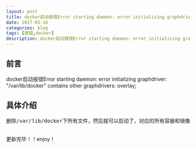 ```yaml
---
layout: post
title: docker启动报错Error starting daemon: error initializing graphdriver: \"/var/lib/docker\" contains other graphdrivers: overlay;
date: 2017-05-16
categories: blog
tags: [报错,docker]
description: docker启动报错Error starting daemon: error initializing graphdriver: \"/var/lib/docker\" contains other graphdrivers: overlay;
---
```


## 前言
docker启动报错Error starting daemon: error initializing graphdriver: \"/var/lib/docker\" contains other graphdrivers: overlay;

## 具体介绍

<pre>
删除/var/lib/docker下所有文件，然后就可以启动了，对应的所有容器和镜像都没了。

</pre>
更新完毕！！enjoy！